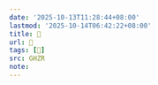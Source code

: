 ```yaml
---
date: '2025-10-13T11:28:44+08:00'
lastmod: '2025-10-14T06:42:22+08:00'
title: 󰞛
url: 󰞛
tags: [𢻷]
src: GHZR
note:
---
```

